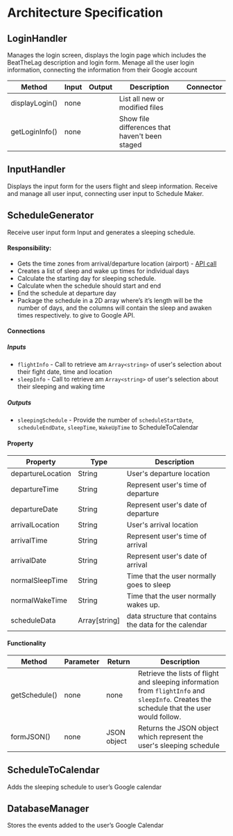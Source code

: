 # Architecture Specification

## LoginHandler
Manages the login screen, displays the login page which includes the BeatTheLag description and login form. Menage all the user login information, connecting the information from their Google account

| Method | Input | Output | Description |Connector|
|--------|-------|--------|-------------|---------|
| displayLogin() | none | | List all new or modified files |
| getLoginInfo() | none || Show file differences that haven't been staged |

## InputHandler
Displays the input form for the users flight and sleep information. Receive and manage all user input, connecting user input to Schedule Maker.  

## ScheduleGenerator
Receive user input form Input and generates a sleeping schedule. 	

#### Responsibility:
- Gets the time zones from arrival/departure location (airport) - [API call](https://developer.flightstats.com/api-docs/airports/v1)
- Creates a list of sleep and wake up times for individual days
- Calculate the starting day for sleeping schedule.
- Calculate when the schedule should start and end  
- End the schedule at departure day
- Package the schedule in a 2D array where’s it’s length will be the number of days, and the columns will contain the sleep and awaken times respectively. to give to Google API.

#### Connections

##### Inputs
- `flightInfo` - Call to retrieve am `Array<string>` of user's selection about their fight date, time and location
- `sleepInfo` - Call to retrieve am `Array<string>` of user's selection about their sleeping and waking time

##### Outputs  
- `sleepingSchedule` - Provide the number of `scheduleStartDate`,  `scheduleEndDate`, `sleepTime`, `WakeUpTime` to ScheduleToCalendar

#### Property

| Property | Type | Description|
|----------|------|------------|
|departureLocation|String|User's departure location|
|departureTime|String|Represent user's time of departure|
|departureDate|String|Represent user's date of departure|
|arrivalLocation|String|User's arrival location|
|arrivalTime|String|Represent user's time of arrival|
|arrivalDate|String|Represent user's date of arrival|
|normalSleepTime|String|Time that the user normally goes to sleep|
|normalWakeTime|String|Time that the user normally wakes up.|
|scheduleData| Array[string] |data structure that contains the data for the calendar|

#### Functionality

| Method | Parameter | Return | Description|
|--------|-----------|--------|-------------|
| getSchedule() | none | none| Retrieve the lists of flight and sleeping information from `flightInfo` and `sleepInfo`. Creates the schedule that the user would follow.|
| formJSON() | none | JSON object | Returns the JSON object which represent the user's sleeping schedule|

## ScheduleToCalendar
Adds the sleeping schedule to user’s Google calendar

## DatabaseManager
Stores the events added to the user’s Google Calendar
